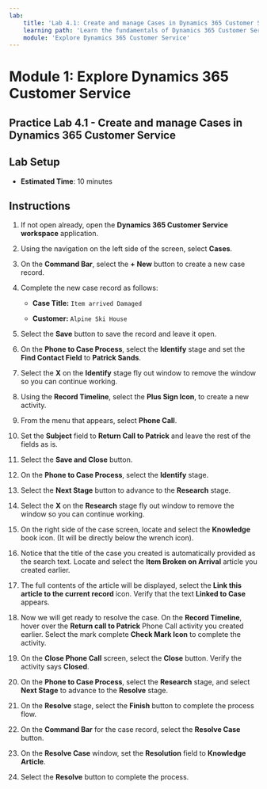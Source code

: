 ```yaml
---
lab:
    title: 'Lab 4.1: Create and manage Cases in Dynamics 365 Customer Service'
    learning path: 'Learn the fundamentals of Dynamics 365 Customer Service'
    module: 'Explore Dynamics 365 Customer Service'
---
```


Module 1: Explore Dynamics 365 Customer Service
========================

## Practice Lab 4.1 - Create and manage Cases in Dynamics 365 Customer Service

## Lab Setup

  - **Estimated Time**: 10 minutes

## Instructions

1.  If not open already, open the **Dynamics 365 Customer Service workspace** application. 

2.  Using the navigation on the left side of the screen, select **Cases**. 

3.  On the **Command Bar**, select the **+ New** button to create a new case record. 

4.  Complete the new case record as follows:

	- **Case Title:** `Item arrived Damaged`

	- **Customer:** `Alpine Ski House`

5.  Select the **Save** button to save the record and leave it open. 

6.  On the **Phone to Case Process**, select the **Identify** stage and set the **Find Contact Field** to **Patrick Sands**. 

7.  Select the **X** on the **Identify** stage fly out window to remove the window so you can continue working. 

8.  Using the **Record Timeline**, select the **Plus Sign Icon**, to create a new activity. 

9.  From the menu that appears, select **Phone Call**.

10. Set the **Subject** field to **Return Call to Patrick** and leave the rest of the fields as is. 

11. Select the **Save and Close** button. 

12. On the **Phone to Case Process**, select the **Identify** stage.

13. Select the **Next Stage** button to advance to the **Research** stage. 

14. Select the **X** on the **Research** stage fly out window to remove the window so you can continue working. 

15. On the right side of the case screen, locate and select the **Knowledge** book icon. (It will be directly below the wrench icon).

16. Notice that the title of the case you created is automatically provided as the search text. Locate and select the **Item Broken on Arrival** article you created earlier. 

17. The full contents of the article will be displayed, select the **Link this article to the current record** icon. Verify that the text **Linked to Case** appears. 

18. Now we will get ready to resolve the case. On the **Record Timeline**, hover over the **Return call to Patrick** Phone Call activity you created earlier. Select the mark complete **Check Mark Icon** to complete the activity. 

19. On the **Close Phone Call** screen, select the **Close** button. Verify the activity says **Closed**. 

20. On the **Phone to Case Process**, select the **Research** stage, and select **Next Stage** to advance to the **Resolve** stage. 

21. On the **Resolve** stage, select the **Finish** button to complete the process flow. 

22. On the **Command Bar** for the case record, select the **Resolve Case** button.

23. On the **Resolve Case** window, set the **Resolution** field to **Knowledge Article**. 

24. Select the **Resolve** button to complete the process. 

